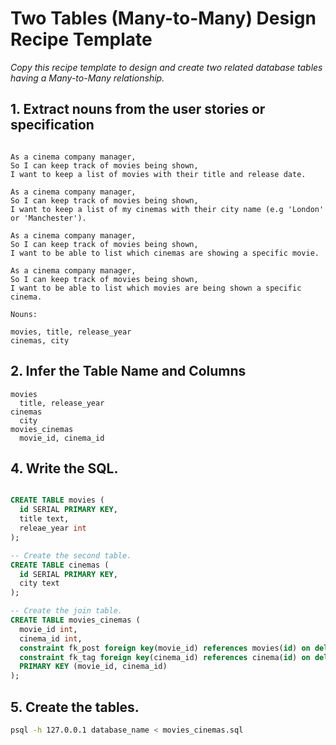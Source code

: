 # Two Tables (Many-to-Many) Design Recipe Template

_Copy this recipe template to design and create two related database tables having a Many-to-Many relationship._

## 1. Extract nouns from the user stories or specification

```

As a cinema company manager,
So I can keep track of movies being shown,
I want to keep a list of movies with their title and release date.

As a cinema company manager,
So I can keep track of movies being shown,
I want to keep a list of my cinemas with their city name (e.g 'London' or 'Manchester').

As a cinema company manager,
So I can keep track of movies being shown,
I want to be able to list which cinemas are showing a specific movie.

As a cinema company manager,
So I can keep track of movies being shown,
I want to be able to list which movies are being shown a specific cinema.
```

```
Nouns:

movies, title, release_year 
cinemas, city

```
## 2. Infer the Table Name and Columns
```
movies 
  title, release_year 
cinemas
  city
movies_cinemas
  movie_id, cinema_id

```
## 4. Write the SQL.

```sql

CREATE TABLE movies (
  id SERIAL PRIMARY KEY,
  title text,
  releae_year int
);

-- Create the second table.
CREATE TABLE cinemas (
  id SERIAL PRIMARY KEY,
  city text
);

-- Create the join table.
CREATE TABLE movies_cinemas (
  movie_id int,
  cinema_id int,
  constraint fk_post foreign key(movie_id) references movies(id) on delete cascade,
  constraint fk_tag foreign key(cinema_id) references cinema(id) on delete cascade,
  PRIMARY KEY (movie_id, cinema_id)
);

```

## 5. Create the tables.

```bash
psql -h 127.0.0.1 database_name < movies_cinemas.sql
```
